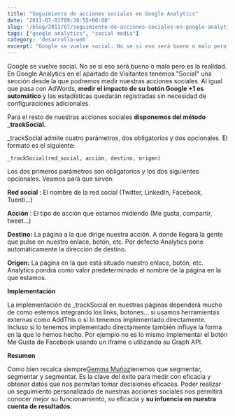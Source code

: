 ```yaml
---
title: "Seguimiento de acciones sociales en Google Analytics"
date: '2011-07-01T09:30:55+00:00'
slug: '/blog/2011/07/seguimiento-de-acciones-sociales-en-google-analytics'
tags: ["google analytics", "social media"]
category: 'desarrollo-web'
excerpt: "Google se vuelve social. No se si eso será bueno o malo pero es la realidad. En Google Analytics en el apartado de Visitantes tenemos "Social" una sección desde la que podremos medir nuestras acciones ..."
---
```

Google se vuelve social. No se si eso será bueno o malo pero es la realidad. En Google Analytics en el apartado de Visitantes tenemos "Social" una sección desde la que podremos medir nuestras acciones sociales. Al igual que pasa con AdWords, **medir el impacto de su botón Google +1 es automático** y las estadísticas quedarán registradas sin necesidad de configuraciones adicionales.

Para el resto de nuestras acciones sociales **disponemos del método \_trackSocial**.

\_trackSocial admite cuatro parámetros, dos obligatorios y dos opcionales. El formato es el siguiente:

`_trackSocial(red_social, acción, destino, origen)`

Los dos primeros parámetros son obligatorios y los dos siguientes opcionales. Veamos para que sirven:

**Red social** : El nombre de la red social (Twitter, LinkedIn, Facebook, Tuenti...)

**Acción** : El tipo de acción que estamos midiendo (Me gusta, compartir, tweet...)

**Destino:** La página a la que dirige nuestra acción. A donde llegará la gente que pulse en nuestro enlace, botón, etc. Por defecto Analytics pone automáticamente la dirección de destino.

**Origen:** La página en la que está situado nuestro enlace, botón, etc. Analytics pondrá como valor predeterminado el nombre de la página en la que estamos.

**Implementación**

La implementación de \_trackSocial en nuestras páginas dependerá mucho de como estemos integrando los links, botones... si usamos herramientas externas como AddThis o si lo tenemos implementado directamente. Incluso si lo tenemos implementado directamente también influye la forma en la que lo hemos hecho. Por ejemplo no es lo mismo implementar el botón Me Gusta de Facebook usando un iframe o utilizando su Graph API.

**Resumen**

Como bien recalca siempre[Gemma Muñoz](http://static.squarespace.com/static/5303797ae4b0c6ad9e43f072/5303ce80e4b0400995a883d6/5303cf35e4b0400995a88b0c/1392758581676/?format=original "Experta en analítica web")tenemos que segmentar, segmentar y segmentar. Es la clave del éxito para medir con eficacia y obtener datos que nos permitan tomar decisiones eficaces. Poder realizar un seguimiento personalizado de nuestras acciones sociales nos permitirá conocer mejor su funcionamiento, su eficacia y **su infuencia en nuestra cuenta de resultados**.


